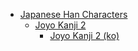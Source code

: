 - [Japanese Han Characters](<../../../../_/han-ja/README.md>)
	- [Joyo Kanji 2](<../../../../_/han-ja/2_joyo/joyo-2/README.md>)
		- [Joyo Kanji 2 (ko)](<../../../../_/han-ja/2_joyo/joyo-2/ko.md>)